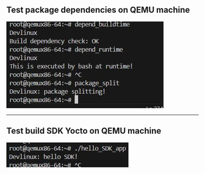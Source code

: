 ## Test package dependencies on QEMU machine

![Test package dependencies](./images/test_deps.jpg)

---

## Test build SDK Yocto on QEMU machine

![Test build SDK](./images/build_sdk.jpg)
